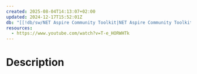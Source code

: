 ```yaml
---
created: 2025-08-04T14:13:07+02:00
updated: 2024-12-17T15:52:01Z
db: "[[!db/sw/NET Aspire Community Toolkit|NET Aspire Community Toolkit]]"
resources:
  - https://www.youtube.com/watch?v=T-e_HORWHTk
---
```

# Description

